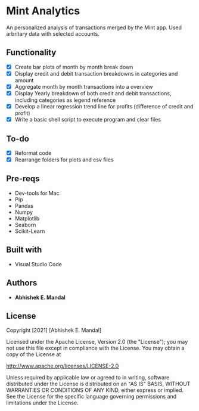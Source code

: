 # Mint Analytics

An personalized analysis of transactions merged by the Mint app. Used arbritary data with selected accounts.

## Functionality

- [x] Create bar plots of month by month break down
- [x] Display credit and debit transaction breakdowns in categories and amount
- [x] Aggregate month by month transactions into a overview
- [x] Display Yearly breakdown of both credit and debit transactions, including categories as legend reference
- [x] Develop a linear regression trend line for profits (difference of credit and profit)
- [x] Write a basic shell script to execute program and clear files

## To-do
- [x] Reformat code
- [x] Rearrange folders for plots and csv files

## Pre-reqs
* Dev-tools for Mac
* Pip
* Pandas
* Numpy
* Matplotlib
* Seaborn
* Scikit-Learn

## Built with

* Visual Studio Code


## Authors

* **Abhishek E. Mandal**

## License

Copyright [2021] [Abhishek E. Mandal]

Licensed under the Apache License, Version 2.0 (the "License"); you may not use this file except in compliance with the License. You may obtain a copy of the License at

http://www.apache.org/licenses/LICENSE-2.0

Unless required by applicable law or agreed to in writing, software distributed under the License is distributed on an "AS IS" BASIS, WITHOUT WARRANTIES OR CONDITIONS OF ANY KIND, either express or implied. See the License for the specific language governing permissions and limitations under the License.
